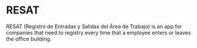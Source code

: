 # RESAT
RESAT (Registro de Entradas y Salidas del Área de Trabajo) is an app for companies that need to registry every time that a employee enters or leaves the office building.
